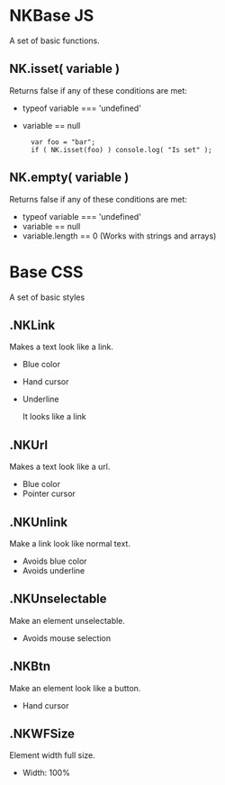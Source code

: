 # NKBase JS
A set of basic functions.

NK.isset( variable )
----------------------------------------------------------------------------
Returns false if any of these conditions are met:
- typeof variable === 'undefined'
- variable == null


        var foo = "bar";
        if ( NK.isset(foo) ) console.log( "Is set" );


NK.empty( variable )
----------------------------------------------------------------------------
Returns false if any of these conditions are met:
- typeof variable === 'undefined'
- variable == null
- variable.length == 0 (Works with strings and arrays)


# Base CSS
A set of basic styles

.NKLink
----------------------------------------------------------------------------
Makes a text look like a link.
- Blue color
- Hand cursor
- Underline


    <div class="NKLink">It looks like a link</div>

.NKUrl
----------------------------------------------------------------------------
Makes a text look like a url.
- Blue color
- Pointer cursor

.NKUnlink
----------------------------------------------------------------------------
Make a link look like normal text.
- Avoids blue color
- Avoids underline

.NKUnselectable
----------------------------------------------------------------------------
Make an element unselectable.
- Avoids mouse selection

.NKBtn
----------------------------------------------------------------------------
Make an element look like a button.
- Hand cursor

.NKWFSize
----------------------------------------------------------------------------
Element width full size.
- Width: 100%

